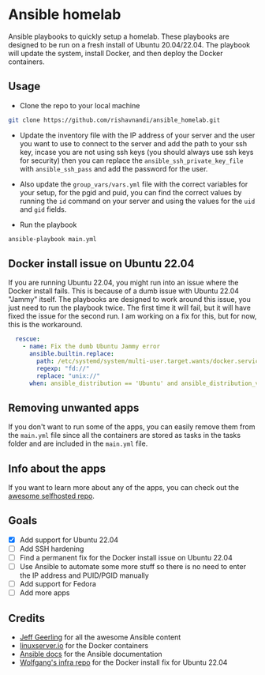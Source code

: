 # Ansible homelab

Ansible playbooks to quickly setup a homelab. These playbooks are designed to be run on a fresh install of Ubuntu 20.04/22.04.
The playbook will update the system, install Docker, and then deploy the Docker containers.

## Usage

- Clone the repo to your local machine

```bash
git clone https://github.com/rishavnandi/ansible_homelab.git
```

- Update the inventory file with the IP address of your server and the user you want to use to connect to the server and add the path to your ssh key, incase you are not using ssh keys (you should always use ssh keys for security) then you can replace the `ansible_ssh_private_key_file` with `ansible_ssh_pass` and add the password for the user. 

- Also update the `group_vars/vars.yml` file with the correct variables for your setup, for the pgid and puid, you can find the correct values by running the `id` command on your server and using the values for the `uid` and `gid` fields.

- Run the playbook

```bash
ansible-playbook main.yml
```

## Docker install issue on Ubuntu 22.04

If you are running Ubuntu 22.04, you might run into an issue where the Docker install fails. This is because of a dumb issue with Ubuntu 22.04 "Jammy" itself. The playbooks are designed to work around this issue, you just need to run the playbook twice. The first time it will fail, but it will have fixed the issue for the second run. I am working on a fix for this, but for now, this is the workaround.

```yaml
  rescue:
    - name: Fix the dumb Ubuntu Jammy error
      ansible.builtin.replace:
        path: /etc/systemd/system/multi-user.target.wants/docker.service
        regexp: "fd://"
        replace: "unix://"
      when: ansible_distribution == 'Ubuntu' and ansible_distribution_version is version('22.04', '>=')
```

## Removing unwanted apps

If you don't want to run some of the apps, you can easily remove them from the `main.yml` file since all the containers are stored as tasks in the tasks folder and are included in the `main.yml` file.

## Info about the apps

If you want to learn more about any of the apps, you can check out the [awesome selfhosted repo](https://github.com/awesome-selfhosted/awesome-selfhosted).

## Goals

- [x] Add support for Ubuntu 22.04
- [ ] Add SSH hardening
- [ ] Find a permanent fix for the Docker install issue on Ubuntu 22.04
- [ ] Use Ansible to automate some more stuff so there is no need to enter the IP address and PUID/PGID manually
- [ ] Add support for Fedora
- [ ] Add more apps

## Credits

- [Jeff Geerling](https://www.jeffgeerling.com/) for all the awesome Ansible content
- [linuxserver.io](https://linuxserver.io/) for the Docker containers
- [Ansible docs](https://docs.ansible.com/ansible/latest/) for the Ansible documentation
- [Wolfgang's infra repo](https://github.com/notthebee/infra) for the Docker install fix for Ubuntu 22.04
